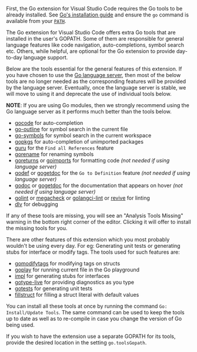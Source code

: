 First, the Go extension for Visual Studio Code requires the Go tools to be
already installed. See [Go's installation guide](https://golang.org/doc/install)
and ensure the `go` command is available from your
[`PATH`](<https://en.wikipedia.org/wiki/PATH_(variable)>).

The Go extension for Visual Studio Code offers extra Go tools that are installed
in the user's GOPATH. Some of them are responsible for general language features
like code navigation, auto-completions, symbol search etc. Others, while
helpful, are optional for the Go extension to provide day-to-day language
support.

Below are the tools essential for the general features of this extension. If you
have chosen to use the
[Go language server](https://github.com/microsoft/vscode-go#go-language-server),
then most of the below tools are no longer needed as the corresponding features
will be provided by the language server. Eventually, once the language server is
stable, we will move to using it and deprecate the use of individual tools
below.

**NOTE**: If you are using Go modules, then we strongly recommend using the Go
language server as it performs much better than the tools below.

-   [gocode](http://github.com/stamblerre/gocode/) for auto-completion
-   [go-outline](https://github.com/ramya-rao-a/go-outline) for symbol search in
    the current file
-   [go-symbols](https://github.com/acroca/go-symbols) for symbol search in the
    current workspace
-   [gopkgs](https://github.com/uudashr/gopkgs) for auto-completion of
    unimported packages
-   [guru](https://golang.org/x/tools/cmd/guru) for the `Find all References`
    feature
-   [gorename](https://golang.org/x/tools/cmd/gorename) for renaming symbols
-   [goreturns](https://github.com/sqs/goreturns) or
    [goimports](https://golang.org/x/tools/cmd/goimports) for formatting code
    _(not needed if using language server)_
-   [godef](https://github.com/rogpeppe/godef) or
    [gogetdoc](https://github.com/zmb3/gogetdoc) for the `Go to Definition`
    feature _(not needed if using language server)_
-   [godoc](https://golang.org/x/tools/cmd/godoc) or
    [gogetdoc](https://github.com/zmb3/gogetdoc) for the documentation that
    appears on hover _(not needed if using language server)_
-   [golint](https://golang.org/x/lint/golint) or
    [megacheck](https://honnef.co/go/tools/) or
    [golangci-lint](https://github.com/golangci/golangci-lint) or
    [revive](https://github.com/mgechev/revive) for linting
-   [dlv](https://github.com/derekparker/delve/tree/master/cmd/dlv) for
    debugging

If any of these tools are missing, you will see an "Analysis Tools Missing"
warning in the bottom right corner of the editor. Clicking it will offer to
install the missing tools for you.

There are other features of this extension which you most probably wouldn't be
using every day. For eg: Generating unit tests or generating stubs for interface
or modify tags. The tools used for such features are:

-   [gomodifytags](https://github.com/fatih/gomodifytags) for modifying tags on
    structs
-   [goplay](https://github.com/haya14busa/goplay/) for running current file in
    the Go playground
-   [impl](https://github.com/josharian/impl) for generating stubs for
    interfaces
-   [gotype-live](https://github.com/tylerb/gotype-live) for providing
    diagnostics as you type
-   [gotests](https://github.com/cweill/gotests/) for generating unit tests
-   [fillstruct](https://github.com/davidrjenni/reftools/tree/master/cmd/fillstruct)
    for filling a struct literal with default values

You can install all these tools at once by running the command
`Go: Install/Update Tools`. The same command can be used to keep the tools up to
date as well as to re-compile in case you change the version of Go being used.

If you wish to have the extension use a separate GOPATH for its tools, provide
the desired location in the setting `go.toolsGopath`.
